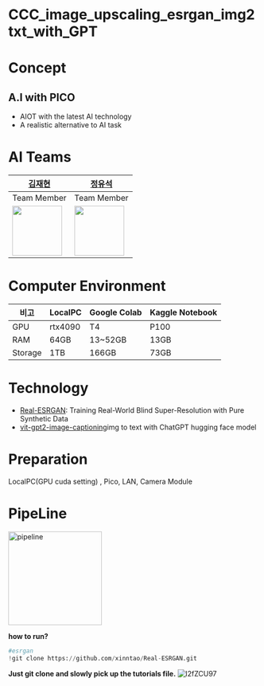 # CCC_image_upscaling_esrgan_img2txt_with_GPT
# Concept
## A.I with PICO
- AIOT with the latest AI technology  
- A realistic alternative to AI task
  
# AI Teams 
[김재현](http://github.com/jh941213) |[정유석](https://github.com/dbtjr1103) |
------|------|
Team Member|Team Member|
<img src="https://user-images.githubusercontent.com/112835087/214769736-c6880568-a4f9-42f7-b5d9-3ef466b6a997.jpeg" width="100" height="100">|<img src ="https://user-images.githubusercontent.com/112835087/227434260-00788b7e-16ec-4d71-b2a5-2fa5fff37e6b.png" width="100" height="100">
  
# Computer Environment
비고| LocalPC | Google Colab | Kaggle Notebook |
-----|-------|-------|-------|
GPU | rtx4090 | T4 | P100
RAM | 64GB |13~52GB|13GB|
Storage | 1TB |166GB|73GB| 

# Technology
 - [Real-ESRGAN](https://github.com/xinntao/Real-ESRGAN.git): Training Real-World Blind Super-Resolution with Pure Synthetic Data  
 - [vit-gpt2-image-captioning](https://huggingface.co/nlpconnect/vit-gpt2-image-captioning)img to text with ChatGPT hugging face model  

# Preparation  
LocalPC(GPU cuda setting) , Pico, LAN, Camera Module  

# PipeLine
<img width="188" alt="pipeline" src="https://github.com/WiznetAI/CCC_image_upscaling_esrgan_img2txt_with_GPT/assets/132982685/cb27beeb-44d8-4c43-ae1d-a98ceb09d393">

**how to run?**


```python
#esrgan
!git clone https://github.com/xinntao/Real-ESRGAN.git
```  
**Just git clone and slowly pick up the tutorials file.**
![l2fZCU97](https://github.com/WiznetAI/CCC_image_upscaling_esrgan_img2txt_with_GPT/assets/132982685/14257d0f-bd93-4037-8a5e-373a0a2ddfb0)
